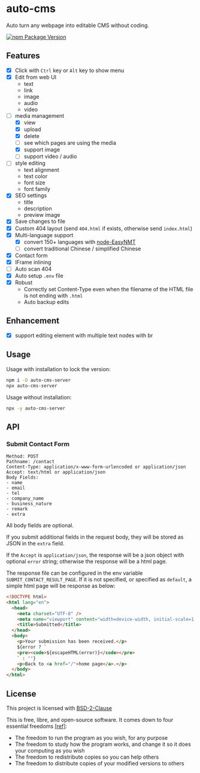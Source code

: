 # auto-cms

Auto turn any webpage into editable CMS without coding.

[![npm Package Version](https://img.shields.io/npm/v/auto-cms-server)](https://www.npmjs.com/package/auto-cms-server)

## Features

- [x] Click with `Ctrl` key or `Alt` key to show menu
- [x] Edit from web UI
  - text
  - link
  - image
  - audio
  - video
- [ ] media management
  - [x] view
  - [x] upload
  - [x] delete
  - [ ] see which pages are using the media
  - [x] support image
  - [ ] support video / audio
- [ ] style editing
  - text alignment
  - text color
  - font size
  - font family
- [x] SEO settings
  - title
  - description
  - preview image
- [x] Save changes to file
- [x] Custom 404 layout (send `404.html` if exists, otherwise send `index.html`)
- [x] Multi-language support
  - [x] convert 150+ languages with [node-EasyNMT](https://github.com/beenotung/node-EasyNMT)
  - [ ] convert traditional Chinese / simplified Chinese
- [x] Contact form
- [x] IFrame inlining
- [ ] Auto scan 404
- [x] Auto setup `.env` file
- [x] Robust
  - Correctly set Content-Type even when the filename of the HTML file is not ending with `.html`
  - Auto backup edits

## Enhancement

- [x] support editing element with multiple text nodes with br

## Usage

Usage with installation to lock the version:

```bash
npm i -D auto-cms-server
npx auto-cms-server
```

Usage without installation:

```bash
npx -y auto-cms-server
```

## API

### Submit Contact Form

```
Method: POST
Pathname: /contact
Content-Type: application/x-www-form-urlencoded or application/json
Accept: text/html or application/json
Body Fields:
- name
- email
- tel
- company_name
- business_nature
- remark
- extra
```

All body fields are optional.

If you submit additional fields in the request body, they will be stored as JSON in the `extra` field.

If the `Accept` is `application/json`, the response will be a json object with optional `error` string; otherwise the response will be a html page.

The response file can be configured in the env variable `SUBMIT_CONTACT_RESULT_PAGE`. If it is not specified, or specified as `default`, a simple html page will be response as below:

```html
<!DOCTYPE html>
<html lang="en">
  <head>
    <meta charset="UTF-8" />
    <meta name="viewport" content="width=device-width, initial-scale=1.0" />
    <title>Submitted</title>
  </head>
  <body>
    <p>Your submission has been received.</p>
    ${error ? `
    <pre><code>${escapeHTML(error)}</code></pre>
    ` : ''}
    <p>Back to <a href="/">home page</a>.</p>
  </body>
</html>
```

## License

This project is licensed with [BSD-2-Clause](./LICENSE)

This is free, libre, and open-source software. It comes down to four essential freedoms [[ref]](https://seirdy.one/2021/01/27/whatsapp-and-the-domestication-of-users.html#fnref:2):

- The freedom to run the program as you wish, for any purpose
- The freedom to study how the program works, and change it so it does your computing as you wish
- The freedom to redistribute copies so you can help others
- The freedom to distribute copies of your modified versions to others
